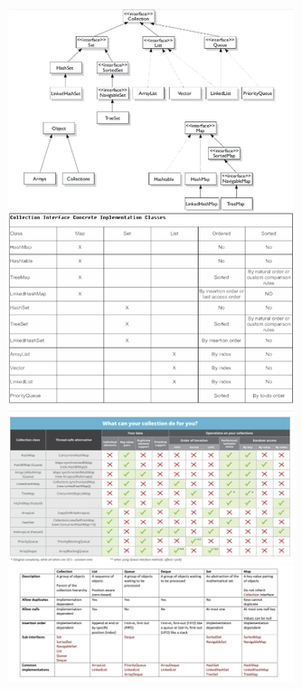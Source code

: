 ![Alt text](/Java1.jpg?raw=true "Optional Title")
![Alt text](/Java2.bmp?raw=true "Optional Title")
![Alt text](/Java3.jpg?raw=true "Optional Title")
![Alt text](/Java4.jpg?raw=true "Optional Title")
